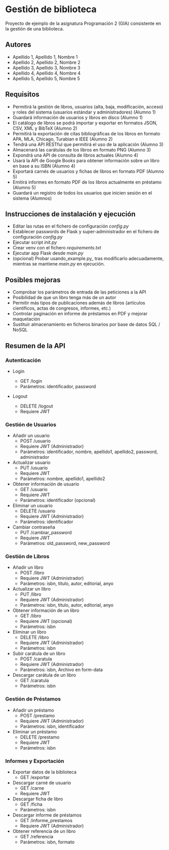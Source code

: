 # Gestión de biblioteca

Proyecto de ejemplo de la asignatura Programación 2 (GIA) consistente en la gestión de una biblioteca.

## Autores
* Apellido 1, Apellido 1, Nombre 1
* Apellido 2, Apellido 2, Nombre 2
* Apellido 3, Apellido 3, Nombre 3
* Apellido 4, Apellido 4, Nombre 4
* Apellido 5, Apellido 5, Nombre 5

## Requisitos

* Permitirá la gestión de libros, usuarios (alta, baja, modificación, acceso) y roles del sistema (usuarios estándar y administradores) (Alumno 1)
* Guardará información de usuarios y libros en disco (Alumno 1)
* El catálogo de libros se podrá importar y exportar en formatos JSON, CSV, XML y BibTeX (Alumno 2)
* Permitirá la exportación de citas bibliográficas de los libros en formato APA, MLA, Chicago, Turabian e IEEE (Alumno 2)
* Tendrá una API RESTful que permitirá el uso de la aplicación (Alumno 3)
* Almacenará las carátulas de los libros en formato PNG (Alumno 3)
* Expondrá una API de consulta de libros actuales (Alumno 4)
* Usará la API de Google Books para obtener información sobre un libro en base a su ISBN (Alumno 4)
* Exportará carnés de usuarios y fichas de libros en formato PDF (Alumno 5)
* Emitirá informes en formato PDF de los libros actualmente en préstamo (Alumno 5)
* Guardará un registro de todos los usuarios que inicien sesión en el sistema (Alumnos)

## Instrucciones de instalación y ejecución
* Editar las rutas en el fichero de configuración _config.py_
* Establecer passwords de Flask y super-administrador en el fichero de configuración _config.py_
* Ejecutar script _init.py_
* Crear venv con el fichero _requirements.txt_
* Ejecutar app Flask desde _main.py_
* (opcional) Probar usando_example.py_ tras modificarlo adecuadamente, mientras se mantiene _main.py_ en ejecución.

## Posibles mejoras

* Comprobar los parámetros de entrada de las peticiones a la API
* Posibilidad de que un libro tenga más de un autor
* Permitir más tipos de publicaciones además de libros (artículos científicos, actas de congresos, informes, etc.)
* Controlar paginación en informe de préstamos en PDF y mejorar maquetación
* Sustituir almacenamiento en ficheros binarios por base de datos SQL / NoSQL

## Resumen de la API

### Autenticación
* Login
  * GET /login
  * Parámetros: identificador, password

* Logout
  * DELETE /logout
  * Requiere JWT

### Gestión de Usuarios
* Añadir un usuario
  * POST /usuario
  * Requiere JWT (Administrador)
  * Parámetros: identificador, nombre, apellido1, apellido2, password, administrador
* Actualizar usuario
  * PUT /usuario
  * Requiere JWT
  * Parámetros: nombre, apellido1, apellido2
* Obtener información de usuario
  * GET /usuario
  * Requiere JWT
  * Parámetros: identificador (opcional)
* Eliminar un usuario
  * DELETE /usuario
  * Requiere JWT (Administrador)
  * Parámetros: identificador
* Cambiar contraseña
  * PUT /cambiar_password
  * Requiere JWT
  * Parámetros: old_password, new_password

### Gestión de Libros
* Añadir un libro
  * POST /libro
  * Requiere JWT (Administrador)
  * Parámetros: isbn, titulo, autor, editorial, anyo
* Actualizar un libro
  * PUT /libro
  * Requiere JWT (Administrador)
  * Parámetros: isbn, titulo, autor, editorial, anyo
* Obtener información de un libro
  * GET /libro
  * Requiere JWT (opcional)
  * Parámetros: isbn
* Eliminar un libro
  * DELETE /libro
  * Requiere JWT (Administrador)
  * Parámetros: isbn
* Subir carátula de un libro
  * POST /caratula
  * Requiere JWT (Administrador)
  * Parámetros: isbn, Archivo en form-data
* Descargar carátula de un libro
  * GET /caratula
  * Parámetros: isbn

### Gestión de Préstamos
* Añadir un préstamo
  * POST /prestamo
  * Requiere JWT (Administrador)
  * Parámetros: isbn, identificador
* Eliminar un préstamo
  * DELETE /prestamo
  * Requiere JWT
  * Parámetros: isbn

### Informes y Exportación
* Exportar datos de la biblioteca
  * GET /exportar
* Descargar carné de usuario
  * GET /carne
  * Requiere JWT
* Descargar ficha de libro
  * GET /ficha
  * Parámetros: isbn
* Descargar informe de préstamos
  * GET /informe_prestamos
  * Requiere JWT (Administrador)
* Obtener referencia de un libro
  * GET /referencia
  * Parámetros: isbn, formato